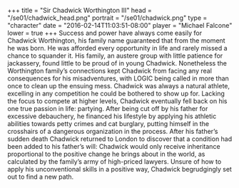 +++
title = "Sir Chadwick Worthington III"
head = "/se01/chadwick_head.png"
portrait = "/se01/chadwick.png"
type = "character"
date = "2016-02-14T11:03:51-08:00"
player = "Michael Falcone"
lower = true
+++
Success and power have always come easily for Chadwick Worthington, his family name guaranteed that from the moment he was born. He was afforded every opportunity in life and rarely missed a chance to squander it. His family, an austere group with little patience for jackassery, found little to be proud of in young Chadwick. Nonetheless the Worthington family’s connections kept Chadwick from facing any real consequences for his misadventures, with LOGIC being called in more than once to clean up the ensuing mess. Chadwick was always a natural athlete, excelling in any competition he could be bothered to show up for. Lacking the focus to compete at higher levels, Chadwick eventually fell back on his one true passion in life: partying. After being cut off by his father for excessive debauchery, he financed his lifestyle by applying his athletic abilities towards petty crimes and cat burglary, putting himself in the crosshairs of a dangerous organization in the process. After his father’s sudden death Chadwick returned to London to discover that a condition had been added to his father’s will: Chadwick would only receive inheritance proportional to the positive change he brings about in the world, as calculated by the family’s army of high-priced lawyers. Unsure of how to apply his unconventional skills in a positive way, Chadwick begrudgingly set out to find a new path.
